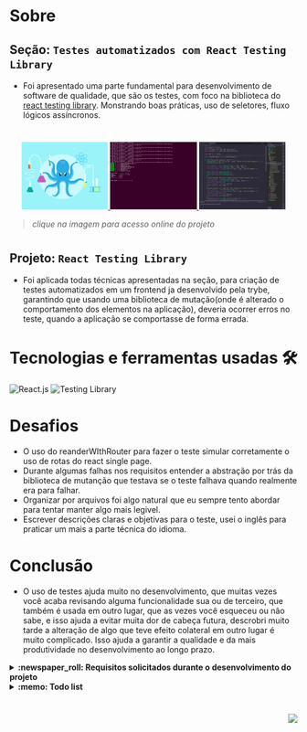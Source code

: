 # Sobre

## Seção: `Testes automatizados com React Testing Library`

- Foi apresentado uma parte fundamental para desenvolvimento de software de qualidade, que são os testes, com foco na biblioteca do [react testing library](https://testing-library.com/). Monstrando boas práticas, uso de seletores, fluxo lógicos assíncronos.
#
<div align="center">
  <a href="https://davidrogger.github.io/trybe-project-trybetunes">
    <img width="30%" src="./readme-imgs/project_rtl_top.webp">
    <img width="30%" src="./readme-imgs/project_rtl_mid.webp">
    <img width="30%" src="./readme-imgs/project_rtl_bottom.webp">
  </a>
</div>

>*clique na imagem para acesso online do projeto*
#
## Projeto: `React Testing Library`
- Foi aplicada todas técnicas apresentadas na seção, para criação de testes automatizados em um frontend ja desenvolvido pela trybe, garantindo que usando uma biblioteca de mutação(onde é alterado o comportamento dos elementos na aplicação), deveria ocorrer erros no teste, quando a aplicação se comportasse de forma errada.

# Tecnologias e ferramentas usadas 🛠

![React.js](https://img.shields.io/badge/-React.js-61DAFB?style=flat-square&logo=react&logoColor=ffffff)
![Testing Library](https://img.shields.io/badge/-TestingLibrary-fff?style=flat-square&logo=testinglibrary)


# Desafios

- O uso do reanderWIthRouter para fazer o teste simular corretamente o uso de rotas do react single page.
- Durante algumas falhas nos requisitos entender a abstração por trás da biblioteca de mutanção que testava se o teste falhava quando realmente era para falhar.
- Organizar por arquivos foi algo natural que eu sempre tento abordar para tentar manter algo mais legivel.
- Escrever descrições claras e objetivas para o teste, usei o inglês para praticar um mais a parte técnica do idioma.

# Conclusão

- O uso de testes ajuda muito no desenvolvimento, que muitas vezes você acaba revisando alguma funcionalidade sua ou de terceiro, que também é usada em outro lugar, que as vezes você esqueceu ou não sabe, e isso ajuda a evitar muita dor de cabeça futura, descrobri muito tarde a alteração de algo que teve efeito colateral em outro lugar é muito complicado. Isso ajuda a garantir a qualidade e da mais produtividade no desenvolvimento ao longo prazo.

</details>

<details>
  <summary>
    <strong>
      :newspaper_roll: Requisitos solicitados durante o desenvolvimento do projeto
    </strong>
  </summary>

 
### Requisitos
*Nome* | *Avaliação*
--- | :---:
1 - [App mutation test](https://github.com/davidrogger/trybe-project-react-testing-library/blob/main/src/tests/App.test.js) | :heavy_check_mark:
2 - [About mutation test](https://github.com/davidrogger/trybe-project-react-testing-library/blob/main/src/tests/About.test.js) | :heavy_check_mark:
3 - [FavoritePokemons mutation test](https://github.com/davidrogger/trybe-project-react-testing-library/blob/main/src/tests/FavoritePokemons.test.js) | :heavy_check_mark:
4 - [NotFound mutation test](https://github.com/davidrogger/trybe-project-react-testing-library/blob/main/src/tests/NotFound.test.js) | :heavy_check_mark:
5 - [Pokedex mutation test](https://github.com/davidrogger/trybe-project-react-testing-library/blob/main/src/tests/Pokedex.test.js) | :heavy_check_mark:
6 - [Pokemon mutation test](https://github.com/davidrogger/trybe-project-react-testing-library/blob/main/src/tests/Pokemon.test.js) | :heavy_check_mark:
7 - [PokemonDetails mutation test](https://github.com/davidrogger/trybe-project-react-testing-library/blob/main/src/tests/PokemonDetails.test.js) | :heavy_check_mark:


</details>

<details>
  <summary>
    <strong>
      :memo: Todo list
    </strong>
  </summary>

  - [x] - ~~Criar testes automatizados seguindo os requisitos da trybe.~~ ![data](https://badgen.net/badge/delivery/23-03-2022/green)


</details>

#

<div align="right">
  <img src="https://badgen.net/badge/last%20update/30-01-2023/blue">
</div>

